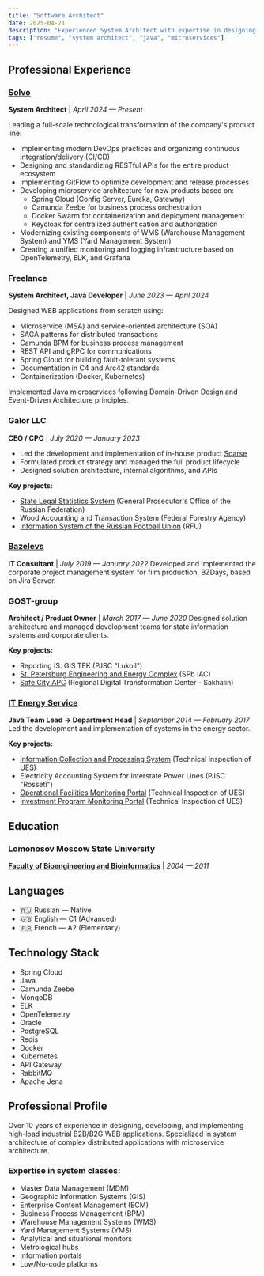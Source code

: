 ```yaml
---
title: "Software Architect"
date: 2025-04-21
description: "Experienced System Architect with expertise in designing high-load industrial systems"
tags: ["resume", "system architect", "java", "microservices"]
---
```



## Professional Experience

### [Solvo](https://www.solvo.ru)
**System Architect** | *April 2024 — Present*

Leading a full-scale technological transformation of the company's product line:
- Implementing modern DevOps practices and organizing continuous integration/delivery (CI/CD)
- Designing and standardizing RESTful APIs for the entire product ecosystem
- Implementing GitFlow to optimize development and release processes
- Developing microservice architecture for new products based on:
  - Spring Cloud (Config Server, Eureka, Gateway)
  - Camunda Zeebe for business process orchestration
  - Docker Swarm for containerization and deployment management
  - Keycloak for centralized authentication and authorization
- Modernizing existing components of WMS (Warehouse Management System) and YMS (Yard Management System)
- Creating a unified monitoring and logging infrastructure based on OpenTelemetry, ELK, and Grafana

### Freelance
**System Architect, Java Developer** | *June 2023 — April 2024*

Designed WEB applications from scratch using:
- Microservice (MSA) and service-oriented architecture (SOA)
- SAGA patterns for distributed transactions
- Camunda BPM for business process management
- REST API and gRPC for communications
- Spring Cloud for building fault-tolerant systems
- Documentation in C4 and Arc42 standards
- Containerization (Docker, Kubernetes)

Implemented Java microservices following Domain-Driven Design and Event-Driven Architecture principles.

### Galor LLC
**CEO / CPO** | *July 2020 — January 2023*
- Led the development and implementation of in-house product [Soarse](/en/projects/soarse)
- Formulated product strategy and managed the full product lifecycle
- Designed solution architecture, internal algorithms, and APIs

**Key projects:**
- [State Legal Statistics System](/en/projects/gas-ps) (General Prosecutor's Office of the Russian Federation)
- Wood Accounting and Transaction System (Federal Forestry Agency)
- [Information System of the Russian Football Union](/en/projects/rfs) (RFU)

### [Bazelevs](https://www.bazelevs.ru)
**IT Consultant** | *July 2019 — January 2022*
Developed and implemented the corporate project management system for film production, BZDays, based on Jira Server.

### GOST-group
**Architect / Product Owner** | *March 2017 — June 2020*
Designed solution architecture and managed development teams for state information systems and corporate clients.

**Key projects:**
- Reporting IS. GIS TEK (PJSC "Lukoil")
- [St. Petersburg Engineering and Energy Complex](/en/projects/iek-spb) (SPb IAC)
- [Safe City APC](/en/projects/apk-bg) (Regional Digital Transformation Center - Sakhalin)

### [IT Energy Service](https://www.it-energy.ru)
**Java Team Lead → Department Head** | *September 2014 — February 2017*
Led the development and implementation of systems in the energy sector.

**Key projects:**
- [Information Collection and Processing System](/en/projects/as-sioi) (Technical Inspection of UES)
- Electricity Accounting System for Interstate Power Lines (PJSC "Rosseti")
- [Operational Facilities Monitoring Portal](/en/projects/portal-mdo) (Technical Inspection of UES)
- [Investment Program Monitoring Portal](/en/projects/portal-mip) (Technical Inspection of UES)

## Education

### Lomonosov Moscow State University
**[Faculty of Bioengineering and Bioinformatics](/en/projects/bioinformatics)** | *2004 — 2011*

## Languages

- 🇷🇺 Russian — Native
- 🇬🇧 English — C1 (Advanced)
- 🇫🇷 French — A2 (Elementary)

## Technology Stack

- Spring Cloud
- Java
- Camunda Zeebe
- MongoDB
- ELK
- OpenTelemetry
- Oracle
- PostgreSQL
- Redis
- Docker
- Kubernetes
- API Gateway
- RabbitMQ
- Apache Jena

## Professional Profile

Over 10 years of experience in designing, developing, and implementing high-load industrial B2B/B2G WEB applications. Specialized in system architecture of complex distributed applications with microservice architecture.

### Expertise in system classes:
- Master Data Management (MDM)
- Geographic Information Systems (GIS)
- Enterprise Content Management (ECM)
- Business Process Management (BPM)
- Warehouse Management Systems (WMS)
- Yard Management Systems (YMS)
- Analytical and situational monitors
- Metrological hubs
- Information portals
- Low/No-code platforms